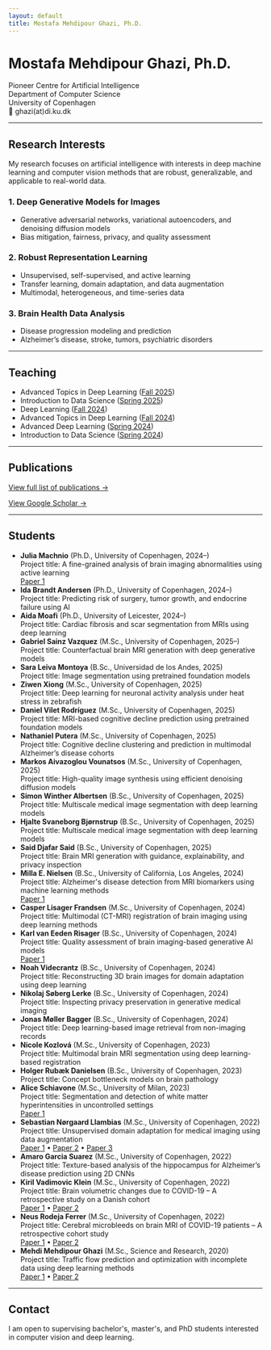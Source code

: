 ```yaml
---
layout: default
title: Mostafa Mehdipour Ghazi, Ph.D.
---
```


# Mostafa Mehdipour Ghazi, Ph.D.

Pioneer Centre for Artificial Intelligence  
Department of Computer Science  
University of Copenhagen  
📧 ghazi(at)di.ku.dk

---

## Research Interests

My research focuses on artificial intelligence with interests in deep machine learning and computer vision methods that are robust, generalizable, and applicable to real-world data. 

### 1. Deep Generative Models for Images
- Generative adversarial networks, variational autoencoders, and denoising diffusion models  
- Bias mitigation, fairness, privacy, and quality assessment  

### 2. Robust Representation Learning
- Unsupervised, self-supervised, and active learning
- Transfer learning, domain adaptation, and data augmentation
- Multimodal, heterogeneous, and time-series data  

### 3. Brain Health Data Analysis
- Disease progression modeling and prediction
- Alzheimer’s disease, stroke, tumors, psychiatric disorders

---

## Teaching

- Advanced Topics in Deep Learning ([Fall 2025](https://kurser.ku.dk/course/ndak24003u/2025-2026))  
- Introduction to Data Science ([Spring 2025](https://kurser.ku.dk/course/ndak16003u))  
- Deep Learning ([Fall 2024](https://kurser.ku.dk/course/ndak24002u/2024-2025))  
- Advanced Topics in Deep Learning ([Fall 2024](https://kurser.ku.dk/course/ndak24003u/2024-2025))  
- Advanced Deep Learning ([Spring 2024](https://kurser.ku.dk/course/ndak22002u/2023-2024))  
- Introduction to Data Science ([Spring 2024](https://kurser.ku.dk/course/ndak16003u/2024-2025))    

---

## Publications

[View full list of publications →](/publications/)  

[View Google Scholar →](https://scholar.google.com/citations?user=8LoF2mEAAAAJ)  

---

## Students

- **Julia Machnio** (Ph.D., University of Copenhagen, 2024–)  
  Project title: A fine-grained analysis of brain imaging abnormalities using active learning  
  [Paper 1](https://openreview.net/pdf?id=ea0YJaJShO)   
- **Ida Brandt Andersen** (Ph.D., University of Copenhagen, 2024–)  
  Project title: Predicting risk of surgery, tumor growth, and endocrine failure using AI  
- **Aida Moafi** (Ph.D., University of Leicester, 2024–)  
  Project title: Cardiac fibrosis and scar segmentation from MRIs using deep learning
- **Gabriel Sainz Vazquez** (M.Sc., University of Copenhagen, 2025–)  
  Project title: Counterfactual brain MRI generation with deep generative models  
- **Sara Leiva Montoya** (B.Sc., Universidad de los Andes, 2025)  
  Project title: Image segmentation using pretrained foundation models  
- **Ziwen Xiong** (M.Sc., University of Copenhagen, 2025)  
  Project title: Deep learning for neuronal activity analysis under heat stress in zebrafish  
- **Daniel Vilet Rodríguez** (M.Sc., University of Copenhagen, 2025)  
  Project title: MRI-based cognitive decline prediction using pretrained foundation models  
- **Nathaniel Putera** (M.Sc., University of Copenhagen, 2025)  
  Project title: Cognitive decline clustering and prediction in multimodal Alzheimer’s disease cohorts  
- **Markos Aivazoglou Vounatsos** (M.Sc., University of Copenhagen, 2025)  
  Project title: High-quality image synthesis using efficient denoising diffusion models  
- **Simon Winther Albertsen** (B.Sc., University of Copenhagen, 2025)  
  Project title: Multiscale medical image segmentation with deep learning models  
- **Hjalte Svaneborg Bjørnstrup** (B.Sc., University of Copenhagen, 2025)  
  Project title: Multiscale medical image segmentation with deep learning models  
- **Said Djafar Said** (B.Sc., University of Copenhagen, 2025)  
  Project title: Brain MRI generation with guidance, explainability, and privacy inspection  
- **Milla E. Nielsen** (B.Sc., University of California, Los Angeles, 2024)  
  Project title: Alzheimer's disease detection from MRI biomarkers using machine learning methods  
  [Paper 1](https://doi.org/10.48550/arXiv.2410.24002)  
- **Casper Lisager Frandsen** (M.Sc., University of Copenhagen, 2024)  
  Project title: Multimodal (CT-MRI) registration of brain imaging using deep learning methods
- **Karl van Eeden Risager** (B.Sc., University of Copenhagen, 2024)  
  Project title: Quality assessment of brain imaging-based generative AI models  
  [Paper 1](https://doi.org/10.1007/978-3-031-72744-3_19)  
- **Noah Videcrantz** (B.Sc., University of Copenhagen, 2024)  
  Project title: Reconstructing 3D brain images for domain adaptation using deep learning  
- **Nikolaj Søberg Lerke** (B.Sc., University of Copenhagen, 2024)  
  Project title: Inspecting privacy preservation in generative medical imaging  
- **Jonas Møller Bagger** (B.Sc., University of Copenhagen, 2024)  
  Project title: Deep learning-based image retrieval from non-imaging records  
- **Nicole Kozlová** (M.Sc., University of Copenhagen, 2023)  
  Project title: Multimodal brain MRI segmentation using deep learning-based registration  
- **Holger Rubæk Danielsen** (B.Sc., University of Copenhagen, 2023)  
  Project title: Concept bottleneck models on brain pathology  
- **Alice Schiavone** (M.Sc., University of Milan, 2023)  
  Project title: Segmentation and detection of white matter hyperintensities in uncontrolled settings  
  [Paper 1](https://openreview.net/pdf?id=c0KnufAuX6k)  
- **Sebastian Nørgaard Llambias** (M.Sc., University of Copenhagen, 2022)  
  Project title: Unsupervised domain adaptation for medical imaging using data augmentation  
  [Paper 1](https://doi.org/10.48550/arXiv.2308.04395) • [Paper 2](https://proceedings.mlr.press/v233/llambias24a/llambias24a.pdf) • [Paper 3](https://doi.org/10.48550/arXiv.2407.19888)  
- **Amaro Garcia Suarez** (M.Sc., University of Copenhagen, 2022)  
  Project title: Texture-based analysis of the hippocampus for Alzheimer’s disease prediction using 2D CNNs  
- **Kiril Vadimovic Klein** (M.Sc., University of Copenhagen, 2022)  
  Project title: Brain volumetric changes due to COVID-19 – A retrospective study on a Danish cohort  
  [Paper 1](https://www.rsna.org/-/media/files/rsna/annual-meeting/future-and-past-meetings/rsna-2023-meeting-program.pdf#page=2275) • [Paper 2](https://doi.org/10.1101/2025.03.19.25324239)  
- **Neus Rodeja Ferrer** (M.Sc., University of Copenhagen, 2022)  
  Project title: Cerebral microbleeds on brain MRI of COVID-19 patients – A retrospective cohort study  
  [Paper 1](https://doi.org/10.1109/ISBI53787.2023.10230832) • [Paper 2](https://doi.org/10.1093/braincomms/fcae127)  
- **Mehdi Mehdipour Ghazi** (M.Sc., Science and Research, 2020)  
  Project title: Traffic flow prediction and optimization with incomplete data using deep learning methods  
  [Paper 1](https://doi.org/10.48550/arXiv.2204.10222) • [Paper 2](https://ceur-ws.org/Vol-3497/paper-130.pdf)  

---


## Contact

I am open to supervising bachelor's, master's, and PhD students interested in computer vision and deep learning.
